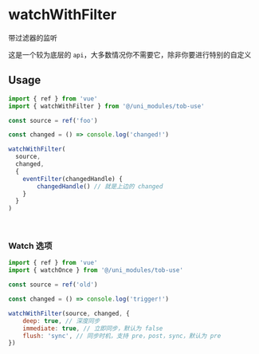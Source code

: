 # watchWithFilter

带过滤器的监听

这是一个较为底层的 `api`，大多数情况你不需要它，除非你要进行特别的自定义
## Usage

```js
import { ref } from 'vue'
import { watchWithFilter } from '@/uni_modules/tob-use'

const source = ref('foo')

const changed = () => console.log('changed!') 

watchWithFilter(
  source,
  changed,
  {
    eventFilter(changedHandle) {
        changedHandle() // 就是上边的 changed
    }
  }
)
```

<br />

### Watch 选项

```js
import { ref } from 'vue'
import { watchOnce } from '@/uni_modules/tob-use'

const source = ref('old')

const changed = () => console.log('trigger!') 

watchWithFilter(source, changed, {
    deep: true, // 深度同步
    immediate: true, // 立即同步，默认为 false
    flush: 'sync', // 同步时机，支持 pre，post，sync，默认为 pre
})
```